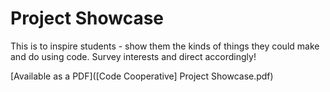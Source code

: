 # Project Showcase

This is to inspire students - show them the kinds of things they could make and do using code. Survey interests and direct accordingly!

[Available as a PDF]([Code Cooperative] Project Showcase.pdf)
